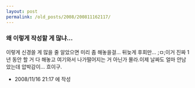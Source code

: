 ```yaml
---
layout: post
permalink: /old_posts/2008/200811162117/
---
```


### 왜 이렇게 작성할 게 많냐...

이렇게 신경쓸 게 많을 줄 알았으면 미리 좀 해놓을걸... 뒤늦게 후회만... ;ㅁ;이거 진짜 1년 동안 할 거 다 해놓고 여기와서 나가떨어지는 거 아닌가 몰라.이제 날짜도 얼마 안남았는데 압박감이... 흐이구.



- 2008/11/16 21:17 에 작성